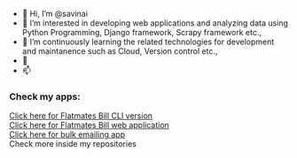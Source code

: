 - 👋 Hi, I’m @savinai
- 👀 I’m interested in developing web applications and analyzing data using Python Programming, Django framework, Scrapy framework etc.,
- 🌱 I’m continuously learning the related technologies for development and maintanence such as Cloud, Version control etc.,
- 💞
- 📫
### Check my apps:
  <html> <a href=https://replit.com/@pythonsv/Flatematesbill?embed=1> Click here for Flatmates Bill CLI version </a> </html>
  <br>
  <html> <a href=http://pythonsv.pythonanywhere.com/> Click here for Flatmates Bill web application </a> </html>
  <br>
  <html><a href=https://applications-302006.uc.r.appspot.com/> Click here for bulk emailing app</a></html>
  <br>
  Check more inside my repositories

<!---
savinai/savinai is a ✨ special ✨ repository because its `README.md` (this file) appears on your GitHub profile.
You can click the Preview link to take a look at your changes.
--->
